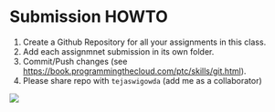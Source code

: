 # Submission HOWTO

1. Create a Github Repository for all your assignments in this class.
2. Add each assignmnet submission in its own folder.
3. Commit/Push changes (see
   https://book.programmingthecloud.com/ptc/skills/git.html).
4. Please share repo with `tejaswigowda` (add me as a collaborator)
  <img src='https://i.stack.imgur.com/50mL0.png'>
